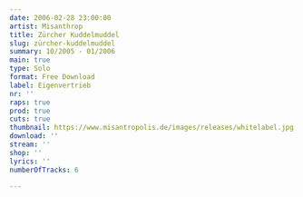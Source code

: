 ```yaml
---
date: 2006-02-28 23:00:00
artist: Misanthrop
title: Zürcher Kuddelmuddel
slug: zürcher-kuddelmuddel
summary: 10/2005 - 01/2006
main: true
type: Solo
format: Free Download
label: Eigenvertrieb
nr: ''
raps: true
prod: true
cuts: true
thumbnail: https://www.misantropolis.de/images/releases/whitelabel.jpg
download: ''
stream: ''
shop: ''
lyrics: ''
numberOfTracks: 6

---
```



